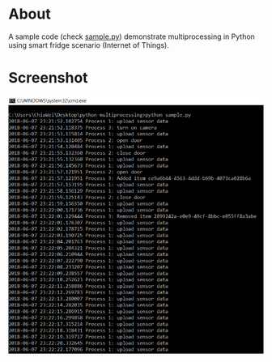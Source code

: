 # About
A sample code (check [sample.py](https://github.com/woo-chia-wei/python-multiprocessing/blob/master/sample.py)) demonstrate multiprocessing in Python using smart fridge scenario (Internet of Things). 

# Screenshot
![sample](https://github.com/woo-chia-wei/python-multiprocessing/blob/master/images/execution.png)